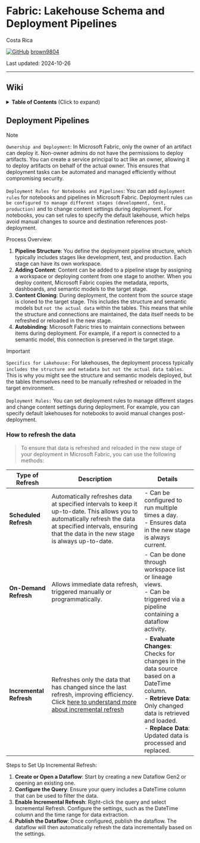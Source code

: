 # Fabric: Lakehouse Schema and Deployment Pipelines 

Costa Rica

[![GitHub](https://img.shields.io/badge/--181717?logo=github&logoColor=ffffff)](https://github.com/)
[brown9804](https://github.com/brown9804)

Last updated: 2024-10-26

------------------------------------------

## Wiki 

<details>
<summary><b>Table of Contents</b> (Click to expand)</summary>

- [Table deletes, updates, and merges - DeltaTables](https://docs.delta.io/latest/delta-update.html#-merge-in-streaming)
- [DeltaLake - DeltaTables Releases](https://github.com/delta-io/delta/releases)
- [DeltaTable execute() example](https://github.com/delta-io/delta/blob/master/examples/python/quickstart.py#L50-L56)
- [Create deployment rules](https://learn.microsoft.com/en-us/fabric/cicd/deployment-pipelines/create-rules?tabs=new)
- [Notebook source control and deployment](https://learn.microsoft.com/en-us/fabric/data-engineering/notebook-source-control-deployment)
- [Fabric: Understand the deployment process](https://learn.microsoft.com/en-us/fabric/cicd/deployment-pipelines/understand-the-deployment-process)
- [Incremental refresh in Dataflow Gen2 - Microsoft Fabric](https://learn.microsoft.com/en-us/fabric/data-factory/dataflow-gen2-incremental-refresh)
- [Dataflow Gen2 refresh - Microsoft Fabric](https://learn.microsoft.com/en-us/fabric/data-factory/dataflow-gen2-refresh)
- [Announcing Public Preview: Incremental Refresh in Dataflow Gen2](https://blog.fabric.microsoft.com/en-us/blog/announcing-public-preview-incremental-refresh-in-dataflows-gen2/)
  
</details>

## Deployment Pipelines 

> [!Note]
> `Ownership and Deployment`: In Microsoft Fabric, only the owner of an artifact can deploy it. Non-owner admins do not have the permissions to deploy artifacts. You can create a service principal to act like an owner, allowing it to deploy artifacts on behalf of the actual owner. This ensures that deployment tasks can be automated and managed efficiently without compromising security. <br/> <br/>
> `Deployment Rules for Notebooks and Pipelines`: You can add `deployment rules` for notebooks and pipelines in Microsoft Fabric. Deployment rules `can be configured to manage different stages (development, test, production)` and to change content settings during deployment. For notebooks, you can set rules to specify the default lakehouse, which helps avoid manual changes to source and destination references post-deployment.

Process Overview:

1. **Pipeline Structure**: You define the deployment pipeline structure, which typically includes stages like development, test, and production. Each stage can have its own workspace.
2. **Adding Content**: Content can be added to a pipeline stage by assigning a workspace or deploying content from one stage to another. When you deploy content, Microsoft Fabric copies the metadata, reports, dashboards, and semantic models to the target stage.
3. **Content Cloning**: During deployment, the content from the source stage is cloned to the target stage. This includes the structure and semantic models but `not the actual data` within the tables. This means that while the structure and connections are maintained, the data itself needs to be refreshed or reloaded in the new stage.
4. **Autobinding**: Microsoft Fabric tries to maintain connections between items during deployment. For example, if a report is connected to a semantic model, this connection is preserved in the target stage.

> [!IMPORTANT]
> `Specifics for Lakehouse:` For lakehouses, the deployment process typically `includes the structure and metadata but not the actual data tables`. This is why you might see the structure and semantic models deployed, but the tables themselves need to be manually refreshed or reloaded in the target environment.<br/> <br/>
> `Deployment Rules:` You can set deployment rules to manage different stages and change content settings during deployment. For example, you can specify default lakehouses for notebooks to avoid manual changes post-deployment.

### How to refresh the data

> To ensure that data is refreshed and reloaded in the new stage of your deployment in Microsoft Fabric, you can use the following methods:

| **Type of Refresh**       | **Description**                                                                                                                                                                                                                     | **Details**                                                                                                                                                                                                                       |
|---------------------------|-------------------------------------------------------------------------------------------------------------------------------------------------------------------------------------------------------------------------------------|-----------------------------------------------------------------------------------------------------------------------------------------------------------------------------------------------------------------------------------|
| **Scheduled Refresh**     | Automatically refreshes data at specified intervals to keep it up-to-date. This allows you to automatically refresh the data at specified intervals, ensuring that the data in the new stage is always up-to-date.                                                                                                                                                          | - Can be configured to run multiple times a day.<br>- Ensures data in the new stage is always current.                                                                                                                             |
| **On-Demand Refresh**     | Allows immediate data refresh, triggered manually or programmatically.                                                                                                                                                              | - Can be done through workspace list or lineage views.<br>- Can be triggered via a pipeline containing a dataflow activity.                                                                                                        |
| **Incremental Refresh**   | Refreshes only the data that has changed since the last refresh, improving efficiency. Click [here to understand more about incremental refresh](https://github.com/brown9804/MicrosoftCloudEssentialsHub/blob/main/0_Azure/2_AzureAnalytics/0_Fabric/demos/11_PBi_IncreRefresh.md)                                                                                                                                       | - **Evaluate Changes**: Checks for changes in the data source based on a DateTime column.<br>- **Retrieve Data**: Only changed data is retrieved and loaded.<br>- **Replace Data**: Updated data is processed and replaced.       |


Steps to Set Up Incremental Refresh:
1. **Create or Open a Dataflow**: Start by creating a new Dataflow Gen2 or opening an existing one.
2. **Configure the Query**: Ensure your query includes a DateTime column that can be used to filter the data.
3. **Enable Incremental Refresh**: Right-click the query and select Incremental Refresh. Configure the settings, such as the DateTime column and the time range for data extraction.
4. **Publish the Dataflow**: Once configured, publish the dataflow. The dataflow will then automatically refresh the data incrementally based on the settings.
